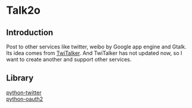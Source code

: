 # Talk2o

## Introduction
Post to other services like twitter, weibo by Google app engine and Gtalk.   
Its idea comes from [TwiTalker](https://code.google.com/p/twitalker/). And TwiTalker has not updated now, so I want to create another and support other services.  

## Library
[python-twitter](https://github.com/bear/python-twitter)  
[python-oauth2](https://github.com/simplegeo/python-oauth2)
